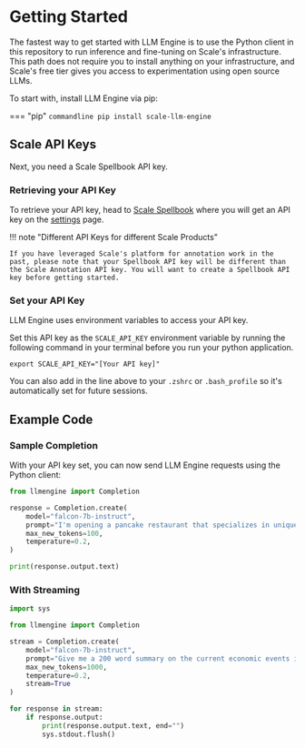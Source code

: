 # Getting Started

The fastest way to get started with LLM Engine is to use the Python client in this repository to 
run inference and fine-tuning on Scale's infrastructure. This path does not require you to install 
anything on your infrastructure, and Scale's free tier gives you access to experimentation using 
open source LLMs.

To start with, install LLM Engine via pip:

=== "pip"
    ```commandline
    pip install scale-llm-engine
    ```

## Scale API Keys

Next, you need a Scale Spellbook API key.

### Retrieving your API Key

To retrieve your API key, head to [Scale Spellbook](https://spellbook.scale.com) where
you will get an API key on the [settings](https://spellbook.scale.com/settings) page.

!!! note "Different API Keys for different Scale Products"

    If you have leveraged Scale's platform for annotation work in the past, please note that your Spellbook API key will be different than the Scale Annotation API key. You will want to create a Spellbook API key before getting started.

### Set your API Key

LLM Engine uses environment variables to access your API key.

Set this API key as the `SCALE_API_KEY` environment variable by running the following command in your terminal before you run your python application.


```
export SCALE_API_KEY="[Your API key]"
```

You can also add in the line above to your `.zshrc` or `.bash_profile` so it's automatically set for future sessions.

## Example Code

### Sample Completion

With your API key set, you can now send LLM Engine requests using the Python client:


```py
from llmengine import Completion

response = Completion.create(
    model="falcon-7b-instruct",
    prompt="I'm opening a pancake restaurant that specializes in unique pancake shapes, colors, and flavors. List 3 quirky names I could name my restaurant.",
    max_new_tokens=100,
    temperature=0.2,
)

print(response.output.text)
```

### With Streaming


```py
import sys

from llmengine import Completion

stream = Completion.create(
    model="falcon-7b-instruct",
    prompt="Give me a 200 word summary on the current economic events in the US.",
    max_new_tokens=1000,
    temperature=0.2,
    stream=True
)

for response in stream:
    if response.output:
        print(response.output.text, end="")
        sys.stdout.flush()
```
